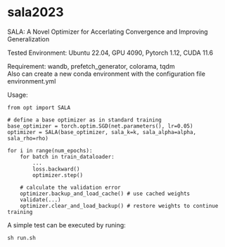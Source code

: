 # sala2023
SALA: A Novel Optimizer for Accerlating Convergence and Improving Generalization

Tested Environment: Ubuntu 22.04, GPU 4090, Pytorch 1.12, CUDA 11.6 

Requirement: wandb, prefetch_generator, colorama, tqdm  
Also can create a new conda environment with the configuration file environment.yml

Usage:
```
from opt import SALA

# define a base optimizer as in standard training  
base_optimizer = torch.optim.SGD(net.parameters(), lr=0.05)
optimizer = SALA(base_optimizer, sala_k=k, sala_alpha=alpha, sala_rho=rho)

for i in range(num_epochs):
    for batch in train_dataloader:
        ...
        loss.backward()
        optimizer.step()

    # calculate the validation error
    optimizer.backup_and_load_cache() # use cached weights
    validate(...)
    optimizer.clear_and_load_backup() # restore weights to continue training
```
A simple test can be executed by runing:
```
sh run.sh
```
